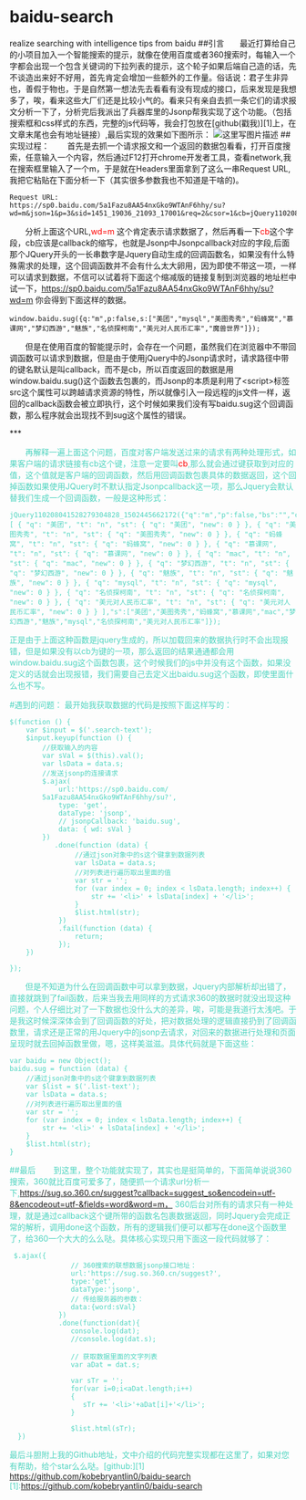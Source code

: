 # baidu-search
realize searching with intelligence tips from baidu
##引言
&nbsp;&nbsp;&nbsp;&nbsp;&nbsp;&nbsp;最近打算给自己的小项目加入一个智能搜索的提示，就像在使用百度或者360搜索时，每输入一个字都会出现一个包含关键词的下拉列表的提示，这个轮子如果后端自己造的话，先不谈造出来好不好用，首先肯定会增加一些额外的工作量。俗话说：君子生非异也，善假于物也，于是自然第一想法先去看看有没有现成的接口，后来发现是我想多了，唉，看来这些大厂们还是比较小气的。看来只有亲自去抓一条它们的请求报文分析一下了，分析完后我派出了兵器库里的Jsonp帮我实现了这个功能。（包括搜索框和css样式的东西，完整的js代码等，我会打包放在[github(戳我)][1]上，在文章末尾也会有地址链接）,最后实现的效果如下图所示：
![这里写图片描述](http://img.blog.csdn.net/20170811211016809?watermark/2/text/aHR0cDovL2Jsb2cuY3Nkbi5uZXQva29iZWJyeWFudGxpbjA=/font/5a6L5L2T/fontsize/400/fill/I0JBQkFCMA==/dissolve/70/gravity/SouthEast)
##实现过程：
&nbsp;&nbsp;&nbsp;&nbsp;&nbsp;&nbsp;&nbsp;首先是去抓一个请求报文和一个返回的数据包看看，打开百度搜索，任意输入一个内容，然后通过F12打开chrome开发者工具，查看network,我在搜索框里输入了一个m，于是就在Headers里面拿到了这么一串Request URL,我把它粘贴在下面分析一下（其实很多参数我也不知道是干啥的)。

```
Request URL:
https://sp0.baidu.com/5a1Fazu8AA54nxGko9WTAnF6hhy/su?wd=m&json=1&p=3&sid=1451_19036_21093_17001&req=2&csor=1&cb=jQuery110208041528279304828_1502445662172&_=1502445662175

```
&nbsp;&nbsp;&nbsp;&nbsp;&nbsp;&nbsp;&nbsp;分析上面这个URL,<font color="red">wd=m</font> 这个肯定表示请求数据了，然后再看一下<font color="red">cb</font>这个字段，cb应该是callback的缩写，也就是Jsonp中Jsonpcallback对应的字段,后面那个JQuery开头的一长串数字是Jquery自动生成的回调函数名，如果没有什么特殊需求的处理，这个回调函数并不会有什么太大卵用，因为即使不带这一项，一样可以请求到数据，不信可以试着将下面这个缩减版的链接复制到浏览器的地址栏中试一下，https://sp0.baidu.com/5a1Fazu8AA54nxGko9WTAnF6hhy/su?wd=m	你会得到下面这样的数据。

```
window.baidu.sug({q:"m",p:false,s:["美团","mysql","美图秀秀","蚂蜂窝","慕课网","梦幻西游","魅族","名侦探柯南","美元对人民币汇率","魔兽世界"]});
```
<p>
&nbsp;&nbsp;&nbsp;&nbsp;&nbsp;&nbsp;&nbsp;但是在使用百度的智能提示时，会存在一个问题，虽然我们在浏览器中不带回调函数可以请求到数据，但是由于使用jQuery中的Jsonp请求时，请求路径中带的键名默认是叫callback，而不是cb，所以百度返回的数据是用window.baidu.sug()这个函数去包裹的，而Jsonp的本质是利用了&lt;script>标签src这个属性可以跨越请求资源的特性，所以就像引入一段远程的js文件一样，返回的callback函数会被立即执行，这个时候如果我们没有写baidu.sug这个回调函数，那么程序就会出现找不到sug这个属性的错误。
</p>	
***
<p>
&nbsp;&nbsp;&nbsp;&nbsp;&nbsp;&nbsp;&nbsp;<font color="#4dd4bf">再解释一遍上面这个问题，百度对客户端发送过来的请求有两种处理形式，如果客户端的请求链接有cb这个键，注意一定要叫<font color="red">cb</font>,那么就会通过键获取到对应的值，这个值就是客户端的回调函数，然后用回调函数包裹具体的数据返回，这个回掉函数如果使用JQuery时不默认指定Jsonpcallback这一项，那么Jquery会默认替我们生成一个回调函数，一般是这种形式：

```
jQuery110208041528279304828_1502445662172({"q":"m","p":false,"bs":"","csor":"1","status":0,"g":[ { "q": "美团", "t": "n", "st": { "q": "美团", "new": 0 } }, { "q": "美图秀秀", "t": "n", "st": { "q": "美图秀秀", "new": 0 } }, { "q": "蚂蜂窝", "t": "n", "st": { "q": "蚂蜂窝", "new": 0 } }, { "q": "慕课网", "t": "n", "st": { "q": "慕课网", "new": 0 } }, { "q": "mac", "t": "n", "st": { "q": "mac", "new": 0 } }, { "q": "梦幻西游", "t": "n", "st": { "q": "梦幻西游", "new": 0 } }, { "q": "魅族", "t": "n", "st": { "q": "魅族", "new": 0 } }, { "q": "mysql", "t": "n", "st": { "q": "mysql", "new": 0 } }, { "q": "名侦探柯南", "t": "n", "st": { "q": "名侦探柯南", "new": 0 } }, { "q": "美元对人民币汇率", "t": "n", "st": { "q": "美元对人民币汇率", "new": 0 } } ],"s":["美团","美图秀秀","蚂蜂窝","慕课网","mac","梦幻西游","魅族","mysql","名侦探柯南","美元对人民币汇率"]});
```
<font color="#4dd4bf">正是由于上面这种函数是jquery生成的，所以加载回来的数据执行时不会出现报错，但是如果没有以cb为键的一项，那么返回的结果通通都会用window.baidu.sug这个函数包裹，这个时候我们的js中并没有这个函数，如果没定义的话就会出现报错，我们需要自己去定义出baidu.sug这个函数，即使里面什么也不写。</font>
</p>
#遇到的问题：
最开始我获取数据的代码是按照下面这样写的：

```
$(function () {
    var $input = $('.search-text');
    $input.keyup(function () {
        //获取输入的内容
        var sVal = $(this).val();
        var lsData = data.s;
        //发送jsonp的连接请求
        $.ajax(
	        url:'https://sp0.baidu.com/
        5a1Fazu8AA54nxGko9WTAnF6hhy/su?',
            type: 'get',
            dataType: 'jsonp',
            // jsonpCallback: 'baidu.sug',
            data: { wd: sVal }
        })
           .done(function (data) {
                //通过json对象中的s这个键拿到数据列表
                var lsData = data.s;
                //对列表进行遍历取出里面的值
                var str = '';
                for (var index = 0; index < lsData.length; index++) {
                    str += '<li>' + lsData[index] + '</li>';
                }
                $list.html(str);
            })
            .fail(function (data) {
                return;
            });
    })

});
```
&nbsp;&nbsp;&nbsp;&nbsp;&nbsp;&nbsp;&nbsp;但是不知道为什么在回调函数中可以拿到数据，Jquery内部解析却出错了，直接就跳到了fail函数，后来当我去用同样的方式请求360的数据时就没出现这种问题，个人仔细比对了一下数据也没什么大的差异，唉，可能是我道行太浅吧。于是我这时候深深体会到了回调函数的好处，把对数据处理的逻辑直接扔到了回调函数里，请求还是正常的用Jquery中的jsonp去请求，对回来的数据进行处理和页面呈现时就去回掉函数里做，嗯，这样美滋滋。具体代码就是下面这些：
```
var baidu = new Object();
baidu.sug = function (data) {
    //通过json对象中的s这个键拿到数据列表
    var $list = $('.list-text');
    var lsData = data.s;
    //对列表进行遍历取出里面的值
    var str = '';
    for (var index = 0; index < lsData.length; index++) {
        str += '<li>' + lsData[index] + '</li>';
    }
    $list.html(str);
}
```
##最后
&nbsp;&nbsp;&nbsp;&nbsp;&nbsp;&nbsp;&nbsp;到这里，整个功能就实现了，其实也是挺简单的，下面简单说说360搜索，360就比百度可爱多了，随便抓一个请求url分析一下,https://sug.so.360.cn/suggest?callback=suggest_so&encodein=utf-8&encodeout=utf-&fields=word&word=m，
360后台对所有的请求只有一种处理，就是通过callback这个键所带的函数名包裹数据返回，同时Jquery会完成正常的解析，调用done这个函数，所有的逻辑我们便可以都写在done这个函数里了，给360一个大大的么么哒。具体核心实现只用下面这一段代码就够了：

```
 $.ajax({
               // 360搜索的联想数据jsonp接口地址：
               url:'https://sug.so.360.cn/suggest?',
               type:'get',
               dataType:'jsonp',
               // 传给服务器的参数：
               data:{word:sVal}
            })
            .done(function(dat){
               console.log(dat);
               //console.log(dat.s);

               // 获取数据里面的文字列表
               var aDat = dat.s;

               var sTr = '';
               for(var i=0;i<aDat.length;i++)
               {
                  sTr += '<li>'+aDat[i]+'</li>';
               }

               $list.html(sTr);
  })
```
最后斗胆附上我的Github地址，文中介绍的代码完整实现都在这里了，如果对您有帮助，给个star么么哒。[github:][1] 
<https://github.com/kobebryantlin0/baidu-search>
[1]:https://github.com/kobebryantlin0/baidu-search
